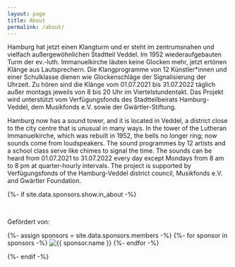 ```yaml
---
layout: page
title: About
permalink: /about/
---
```


Hamburg hat jetzt einen Klangturm und er steht im zentrumsnahen und vielfach außergewöhnlichen Stadtteil Veddel. Im 1952 wiederaufgebauten Turm der ev.-luth. Immanuelkirche läuten keine Glocken mehr, jetzt ertönen Klänge aus Lautsprechern.
Die Klangprogramme von 12 Künstler*innen und einer Schulklasse dienen wie Glockenschläge der Signalisierung der Uhrzeit.
Zu hören sind die Klänge vom 01.07.2021 bis 31.07.2022 täglich außer montags jeweils von 8 bis 20 Uhr im Viertelstundentakt.
Das Projekt wird unterstützt vom Verfügungsfonds des Stadtteilbeirats Hamburg-Veddel, dem Musikfonds e.V. sowie der Gwärtler-Stiftung.

Hamburg now has a sound tower, and it is located in Veddel, a district close to the city centre that is unusual in many ways. In the tower of the Lutheran Immanuelkirche, which was rebuilt in 1952, the bells no longer ring; now sounds come from loudspeakers.
The sound programmes by 12 artists and a school class serve like chimes to signal the time.
The sounds can be heard from 01.07.2021 to 31.07.2022 every day except Mondays from 8 am to 8 pm at quarter-hourly intervals.
The project is supported by Verfügungsfonds of the Hamburg-Veddel district council, Musikfonds e.V. and Gwärtler Foundation.

{%- if site.data.sponsors.show.in_about -%}

<br/>
  <div class="footer-sponsors">
  <p class="sponsors-title">Gefördert von:</p>
  {%- assign sponsors = site.data.sponsors.members -%}
  {%- for sponsor in sponsors -%}
  <img src="{{ sponsor.logo | relative_url }}" alt="{{ sponsor.name }}" style="{{ sponsor.style }}"/>
  {%- endfor -%}
  </div>

{%- endif -%}

